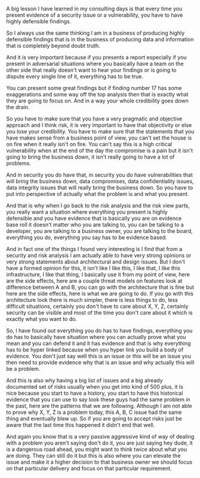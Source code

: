 
A big lesson I have learned in my consulting days is that every time you present evidence of a security issue or a vulnerability, you have to have highly defensible findings.

So I always use the same thinking I am in a business of producing highly defensible findings that is in the business of producing data and information that is completely beyond doubt truth.  

And it is very important because if you presents a report especially if you present in adversarial situations where you basically have a team on the other side that really doesn't want to hear your findings or is going to dispute every single line of it, everything has to be true.

You can present some great findings but if finding number 17 has some exaggerations and some way off the top analysis then that is exactly what they are going to focus on. And in a way your whole credibility goes down the drain.

So you have to make sure that you have a very pragmatic and objective approach and I think risk, it is very important to have that objectivity or else you lose your credibility. You have to make sure that the statements that you have makes sense from a business point of view, you can't set the house is on fire when it really isn't on fire. You can't say this is a high critical vulnerability when at the end of the day the compromise is a pain but it isn't going to bring the business down, it isn't really going to have a lot of problems.

And in security you do have that, in security you do have vulnerabilities that will bring the business down, data compromises, data confidentiality issues, data integrity issues that will really bring the business down. So you have to put into perspective of actually what the problem is and what you present.

And that is why when I go back to the risk analysis and the risk view parts, you really want a situation where everything you present is highly defensible and you have evidence that is basically you are on evidence base roll it doesn't matter who you are talking to, you can be talking to a developer, you are talking to a business owner, you are talking to the board, everything you do, everything you say has to be evidence based.

And in fact one of the things I found very interesting is I find that from a security and risk analysis I am actually able to have very strong opinions or very strong statements about architectural and design issues. But I don't have a formed opinion for this, it isn't like I like this, I like that, I like this infrastructure, I like that thing, I basically use it from my point of view, here are the side effects, here are a couple threat models on features look at difference between A and B, you can go with the architecture that is fine but here are the side effects, here is what we are going to do. If you go with this architecture look there is much simpler, there is less things to do, less difficult situations, certainly you don't have to care about X, Y, Z, certainly security can be visible and most of the time you don't care about it which is exactly what you want to do.

So, I have found out everything you do has to have findings, everything you do has to basically have situation where you can actually prove what you mean and you can defend it and it has evidence and that is why everything has to be hyper linked because when you hyper link you build a body of evidence. You don't just say well this is an issue or this will be an issue you then need to provide evidence why that is an issue and why actually this will be a problem.

And this is also why having a big list of issues and a big already documented set of risks usually when you get into kind of 500 plus, it is nice because you start to have a history, you start to have this historical evidence that you can use to say look these guys had the same problem in the past, here are the patterns that we are following. Although I am not able to prove why X, Y, Z is a problem today, this A, B, C issue had the same thing and eventually blew up. So if you are going to accept risks just be aware that the last time this happened it didn't end that well.

And again you know that is a very passive aggressive kind of way of dealing with a problem you aren't saying don't do it, you are just saying hey dude, it is a dangerous road ahead, you might want to think twice about what you are doing. They can still do it but this is also where you can elevate the issue and make it a higher decision to that business owner we should focus on that particular delivery and focus on that particular requirement.
